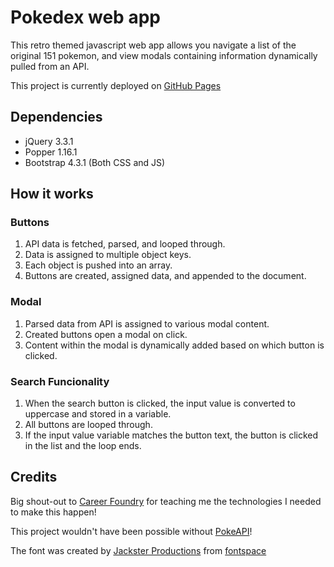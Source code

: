 # Pokedex web app

This retro themed javascript web app allows you navigate a list of the original 151 pokemon, and view modals containing information dynamically pulled from an API.

This project is currently deployed on [GitHub Pages](https://majestysfiend.github.io/Pokedex/)

## Dependencies

- jQuery 3.3.1
- Popper 1.16.1
- Bootstrap 4.3.1 (Both CSS and JS)

## How it works

### Buttons

1. API data is fetched, parsed, and looped through.
2. Data is assigned to multiple object keys.
3. Each object is pushed into an array.
4. Buttons are created, assigned data, and appended to the document.

### Modal

1. Parsed data from API is assigned to various modal content.
2. Created buttons open a modal on click.
3. Content within the modal is dynamically added based on which button is clicked.

### Search Funcionality

1. When the search button is clicked, the input value is converted to uppercase and stored in a variable.
2. All buttons are looped through.
3. If the input value variable matches the button text, the button is clicked in the list and the loop ends.

## Credits

Big shout-out to [Career Foundry](https://careerfoundry.com/) for teaching me the technologies I needed to make this happen!

This project wouldn't have been possible without [PokeAPI](https://pokeapi.co/)!

The font was created by [Jackster Productions](https://www.fontspace.com/jackster-productions) from [fontspace](https://www.fontspace.com/)







 
